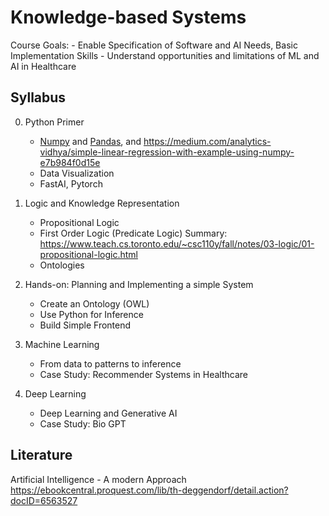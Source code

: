 # Knowledge-based Systems

Course Goals:
    - Enable Specification of Software and AI Needs, Basic Implementation Skills
    - Understand opportunities and limitations of ML and AI in Healthcare

## Syllabus

0. Python Primer
    - [Numpy](python_colab.ipynb) and [Pandas](code/numpy/linear_regression.ipynb), and https://medium.com/analytics-vidhya/simple-linear-regression-with-example-using-numpy-e7b984f0d15e
    - Data Visualization
    - FastAI, Pytorch

1. Logic and Knowledge Representation
    - Propositional Logic
    - First Order Logic (Predicate Logic)
    Summary: https://www.teach.cs.toronto.edu/~csc110y/fall/notes/03-logic/01-propositional-logic.html
    - Ontologies

2. Hands-on: Planning and Implementing a simple System
    - Create an Ontology (OWL)
    - Use Python for Inference
    - Build Simple Frontend


3. Machine Learning
    - From data to patterns to inference
    - Case Study: Recommender Systems in Healthcare

4. Deep Learning
    - Deep Learning and Generative AI
    - Case Study: Bio GPT


## Literature

Artificial Intelligence - A modern Approach
https://ebookcentral.proquest.com/lib/th-deggendorf/detail.action?docID=6563527
